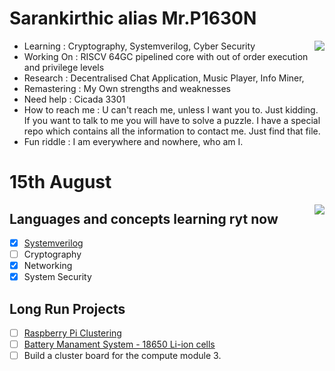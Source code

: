 # Sarankirthic alias Mr.P1630N

<img align="right" src="https://github-readme-stats.vercel.app/api/top-langs/?username=sarankirthic&layout=compact">

- Learning        : Cryptography, Systemverilog, Cyber Security
- Working On      : RISCV 64GC pipelined core with out of order execution and privilege levels
- Research        : Decentralised Chat Application, Music Player, Info Miner,
- Remastering     : My Own strengths and weaknesses 
- Need help       : Cicada 3301
- How to reach me : U can't reach me, unless I want you to. Just kidding. If you want to talk to me you will have to solve a puzzle. I have a special repo which contains all the information to contact me. Just find that file.
- Fun riddle      : I am everywhere and nowhere, who am I.

# 15th August

<img align="right" src="https://github-readme-stats.vercel.app/api?username=sarankirthic&show_icons=true&theme=radical">

## Languages and concepts learning ryt now
- [x] [Systemverilog](https://github.com/systemverilogNotes)
- [ ] Cryptography
- [x] Networking
- [x] System Security

## Long Run Projects
- [ ] [Raspberry Pi Clustering](https://github.com/sarankirthic/Pi_Cluster)
- [ ] [Battery Manament System - 18650 Li-ion cells](https://github.com/sarankirthic/18650)
- [ ] Build a cluster board for the compute module 3.
